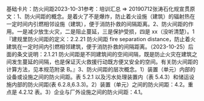 

基础卡片：防火间距2023-10-31参考：培训汇总 => 20190712张涛石化规宣贯原文：1、防火间距的概念。是着火了不是爆炸，防止着火设施（建筑）的辐射热在一定时间内引燃相邻设施（建筑），便于消防扑救的间隔距离。2、防火间距的作用。一是减少放生火灾，二是阻止蔓延，三是保护受损，四是 xx（没听清楚）。1『建规里防火间距的定义：2.2.21 防火间距 fire separation distance，防止着火建筑在一定时间内引燃相邻建筑，便于消防扑救的间隔距离。（2023-10-25）后面的条文说明：2.1.21 防火间距是不同建筑间的空间间隔，既是防止火灾在建筑之间发生蔓延的间隔，也是保证灭火救援行动既方便又安全的空间。有关防火间距的计算方法，见本规范附录 B。』3、防火间距的层次概念。1）装置（单元）内部的设备或设施之间的防火间距。表 5.2.1 以及污水处理装置内（表 5.4.3）和储运设施内部的防火间距(表 6.2.8,6.3.3)。2）装置（单元）之间的防火间距：4.2。重点是 4.2.12 表。3）企业与厂外设施之间的防火间距：4.1。